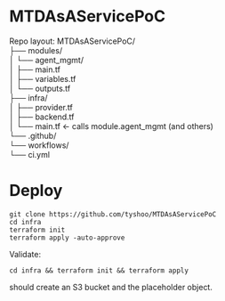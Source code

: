 # MTDAsAServicePoC

Repo layout:
MTDAsAServicePoC/  
├── modules/  
│   └── agent_mgmt/  
│       ├── main.tf  
│       ├── variables.tf  
│       └── outputs.tf  
├── infra/  
│   ├── provider.tf  
│   ├── backend.tf  
│   └── main.tf          ← calls module.agent_mgmt (and others)  
└── .github/  
    └── workflows/  
      └── ci.yml  
# Deploy
```
git clone https://github.com/tyshoo/MTDAsAServicePoC
cd infra
terraform init
terraform apply -auto-approve
```
Validate: 
```
cd infra && terraform init && terraform apply
```
should create an S3 bucket and the placeholder object.
